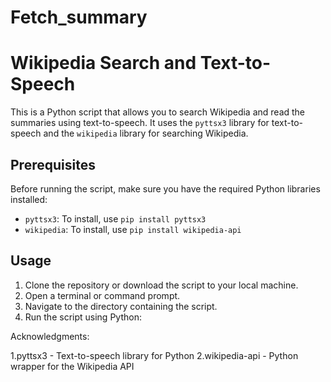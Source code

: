 # Fetch_summary

# Wikipedia Search and Text-to-Speech

This is a Python script that allows you to search Wikipedia and read the summaries using text-to-speech. It uses the `pyttsx3` library for text-to-speech and the `wikipedia` library for searching Wikipedia.

## Prerequisites

Before running the script, make sure you have the required Python libraries installed:

- `pyttsx3`: To install, use `pip install pyttsx3`
- `wikipedia`: To install, use `pip install wikipedia-api`

## Usage

1. Clone the repository or download the script to your local machine.
2. Open a terminal or command prompt.
3. Navigate to the directory containing the script.
4. Run the script using Python:

Acknowledgments:

1.pyttsx3 - Text-to-speech library for Python
2.wikipedia-api - Python wrapper for the Wikipedia API
